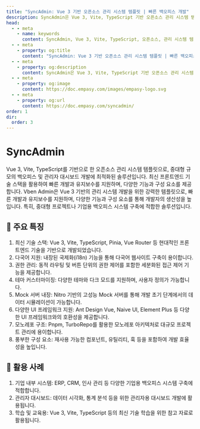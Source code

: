 ```yaml
---
title: "SyncAdmin: Vue 3 기반 오픈소스 관리 시스템 템플릿 | 빠른 백오피스 개발"
description: SyncAdmin은 Vue 3, Vite, TypeScript 기반 오픈소스 관리 시스템 템플릿으로, 중대형 백오피스 및 관리자 대시보드 개발 속도를 혁신적으로 향상시킵니다. 다국어 지원, 세분화된 권한 관리, 유연한 테마 커스터마이징, Mock 서버 내장 등 풍부한 기능과 재사용 가능한 컴포넌트를 제공하여 기업용 시스템 구축의 효율성과 민첩성을 극대화합니다. ERP, CRM, 인사 관리 시스템 및 데이터 시각화 대시보드 구축에 이상적인 솔루션입니다.
head:
  - - meta
    - name: keywords
      content: SyncAdmin, Vue 3, Vite, TypeScript, 오픈소스, 관리 시스템 템플릿, 백오피스 개발, 관리자 대시보드, 프론트엔드 개발, 빠른 개발, 기업용 시스템, Pinia, 다국어 지원, 권한 관리, 테마 커스터마이징, Mock 서버, UI 프레임워크, 모노레포, 재사용 가능한 컴포넌트, ERP 시스템, CRM 시스템, 데이터 시각화, 엠파시, Sync Series
  - - meta
    - property: og:title
      content: "SyncAdmin: Vue 3 기반 오픈소스 관리 시스템 템플릿 | 빠른 백오피스 개발"
  - - meta
    - property: og:description
      content: SyncAdmin은 Vue 3, Vite, TypeScript 기반 오픈소스 관리 시스템 템플릿으로, 중대형 백오피스 및 관리자 대시보드 개발 속도를 혁신적으로 향상시킵니다. 다국어 지원, 세분화된 권한 관리, 유연한 테마 커스터마이징, Mock 서버 내장 등 풍부한 기능과 재사용 가능한 컴포넌트를 제공하여 기업용 시스템 구축의 효율성과 민첩성을 극대화합니다. ERP, CRM, 인사 관리 시스템 및 데이터 시각화 대시보드 구축에 이상적인 솔루션입니다.
  - - meta
    - property: og:image
      content: https://doc.empasy.com/images/empasy-logo.svg
  - - meta
    - property: og:url
      content: https://doc.empasy.com/syncadmin/
order: 1
dir:
  order: 3
---
```


# SyncAdmin

Vue 3, Vite, TypeScript를 기반으로 한 오픈소스 관리 시스템 템플릿으로, 중대형 규모의 백오피스 및 관리자 대시보드 개발에 최적화된 솔루션입니다. 최신 프론트엔드 기술 스택을 활용하여 빠른 개발과 유지보수를 지원하며, 다양한 기능과 구성 요소를 제공합니다.
Vben Admin은 Vue 3 기반의 관리 시스템 개발을 위한 강력한 템플릿으로, 빠른 개발과 유지보수를 지원하며, 다양한 기능과 구성 요소를 통해 개발자의 생산성을 높입니다.
특히, 중대형 프로젝트나 기업용 백오피스 시스템 구축에 적합한 솔루션입니다.

## 🔧 주요 특징

1. 최신 기술 스택: Vue 3, Vite, TypeScript, Pinia, Vue Router 등 현대적인 프론트엔드 기술을 기반으로 개발되었습니다.
1. 다국어 지원: 내장된 국제화(i18n) 기능을 통해 다국어 웹사이트 구축이 용이합니다.
1. 권한 관리: 동적 라우팅 및 버튼 단위의 권한 제어를 포함한 세분화된 접근 제어 기능을 제공합니다.
1. 테마 커스터마이징: 다양한 테마와 다크 모드를 지원하며, 사용자 정의가 가능합니다.
1. Mock 서버 내장: Nitro 기반의 고성능 Mock 서버를 통해 개발 초기 단계에서의 데이터 시뮬레이션이 가능합니다.
1. 다양한 UI 프레임워크 지원: Ant Design Vue, Naive UI, Element Plus 등 다양한 UI 프레임워크와의 호환성을 제공합니다.
1. 모노레포 구조: Pnpm, TurboRepo를 활용한 모노레포 아키텍처로 대규모 프로젝트 관리에 용이합니다.
1. 풍부한 구성 요소: 재사용 가능한 컴포넌트, 유틸리티, 훅 등을 포함하여 개발 효율성을 높입니다.

## 🚀 활용 사례

1. 기업 내부 시스템: ERP, CRM, 인사 관리 등 다양한 기업용 백오피스 시스템 구축에 적합합니다.
1. 관리자 대시보드: 데이터 시각화, 통계 분석 등을 위한 관리자용 대시보드 개발에 활용됩니다.
1. 학습 및 교육용: Vue 3, Vite, TypeScript 등의 최신 기술 학습을 위한 참고 자료로 활용됩니다.
